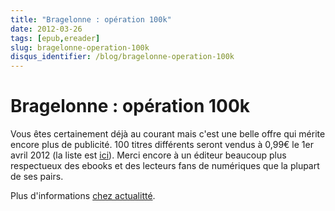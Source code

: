 ```yaml
---
title: "Bragelonne : opération 100k"
date: 2012-03-26
tags: [epub,ereader]
slug: bragelonne-operation-100k
disqus_identifier: /blog/bragelonne-operation-100k
---
```

# Bragelonne : opération 100k

Vous êtes certainement déjà au courant mais c'est une belle offre qui mérite encore plus de publicité. 100 titres différents seront vendus à 0,99€ le 1er avril 2012 (la liste est [ici](http://blog.epagine.fr/index.php/2012/03/bragelonne-fete-ses-100-000-telechargements)). Merci encore à un éditeur beaucoup plus respectueux des ebooks et des lecteurs fans de numériques que la plupart de ses pairs.

Plus d'informations [chez actualitté](http://www.actualitte.com/actualite/monde-edition/les-maisons/bragelonne-100-ebooks-a-99-cents-pour-feter-100000-ventes-numeriques-33010.htm).


